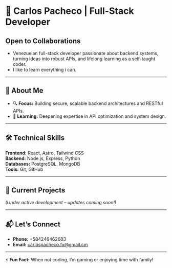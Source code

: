 # 👋 Carlos Pacheco | Full-Stack Developer  

## **Open to Collaborations**

- Venezuelan full-stack developer passionate about backend systems, turning ideas into robust APIs, and lifelong learning as a self-taught coder.
- I like to learn everything i can.
---

## **🚀 About Me**  

- 🔍 **Focus:** Building secure, scalable backend architectures and RESTful APIs.  
- 🌱 **Learning:** Deepening expertise in API optimization and system design.  

---

## **🛠️ Technical Skills**  
**Frontend:** React, Astro, Tailwind CSS  
**Backend:** Node.js, Express, Python  
**Databases:** PostgreSQL, MongoDB  
**Tools:** Git, GitHub  

---

## **📌 Current Projects**  
*(Under active development – updates coming soon!)*  
<!-- Add project links later with brief descriptions -->  

---

## **📬 Let’s Connect**  
- **Phone:** +584246462683
- **Email:** carlospacheco.fx@gmail.cm

---

⚡ **Fun Fact:** When not coding, I’m gaming or enjoying time with family!  

